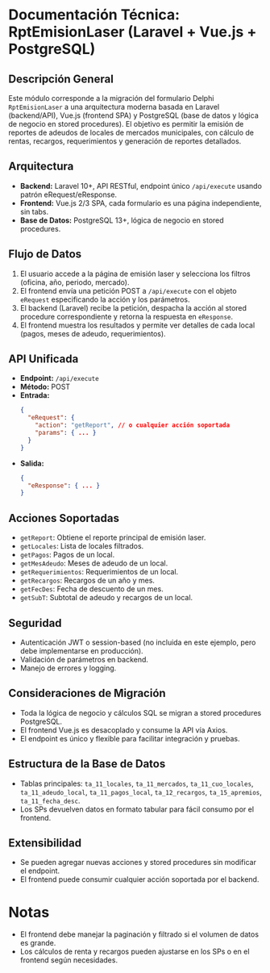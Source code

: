 # Documentación Técnica: RptEmisionLaser (Laravel + Vue.js + PostgreSQL)

## Descripción General
Este módulo corresponde a la migración del formulario Delphi `RptEmisionLaser` a una arquitectura moderna basada en Laravel (backend/API), Vue.js (frontend SPA) y PostgreSQL (base de datos y lógica de negocio en stored procedures). El objetivo es permitir la emisión de reportes de adeudos de locales de mercados municipales, con cálculo de rentas, recargos, requerimientos y generación de reportes detallados.

## Arquitectura
- **Backend:** Laravel 10+, API RESTful, endpoint único `/api/execute` usando patrón eRequest/eResponse.
- **Frontend:** Vue.js 2/3 SPA, cada formulario es una página independiente, sin tabs.
- **Base de Datos:** PostgreSQL 13+, lógica de negocio en stored procedures.

## Flujo de Datos
1. El usuario accede a la página de emisión laser y selecciona los filtros (oficina, año, periodo, mercado).
2. El frontend envía una petición POST a `/api/execute` con el objeto `eRequest` especificando la acción y los parámetros.
3. El backend (Laravel) recibe la petición, despacha la acción al stored procedure correspondiente y retorna la respuesta en `eResponse`.
4. El frontend muestra los resultados y permite ver detalles de cada local (pagos, meses de adeudo, requerimientos).

## API Unificada
- **Endpoint:** `/api/execute`
- **Método:** POST
- **Entrada:**
  ```json
  {
    "eRequest": {
      "action": "getReport", // o cualquier acción soportada
      "params": { ... }
    }
  }
  ```
- **Salida:**
  ```json
  {
    "eResponse": { ... }
  }
  ```

## Acciones Soportadas
- `getReport`: Obtiene el reporte principal de emisión laser.
- `getLocales`: Lista de locales filtrados.
- `getPagos`: Pagos de un local.
- `getMesAdeudo`: Meses de adeudo de un local.
- `getRequerimientos`: Requerimientos de un local.
- `getRecargos`: Recargos de un año y mes.
- `getFecDes`: Fecha de descuento de un mes.
- `getSubT`: Subtotal de adeudo y recargos de un local.

## Seguridad
- Autenticación JWT o session-based (no incluida en este ejemplo, pero debe implementarse en producción).
- Validación de parámetros en backend.
- Manejo de errores y logging.

## Consideraciones de Migración
- Toda la lógica de negocio y cálculos SQL se migran a stored procedures PostgreSQL.
- El frontend Vue.js es desacoplado y consume la API vía Axios.
- El endpoint es único y flexible para facilitar integración y pruebas.

## Estructura de la Base de Datos
- Tablas principales: `ta_11_locales`, `ta_11_mercados`, `ta_11_cuo_locales`, `ta_11_adeudo_local`, `ta_11_pagos_local`, `ta_12_recargos`, `ta_15_apremios`, `ta_11_fecha_desc`.
- Los SPs devuelven datos en formato tabular para fácil consumo por el frontend.

## Extensibilidad
- Se pueden agregar nuevas acciones y stored procedures sin modificar el endpoint.
- El frontend puede consumir cualquier acción soportada por el backend.

# Notas
- El frontend debe manejar la paginación y filtrado si el volumen de datos es grande.
- Los cálculos de renta y recargos pueden ajustarse en los SPs o en el frontend según necesidades.

